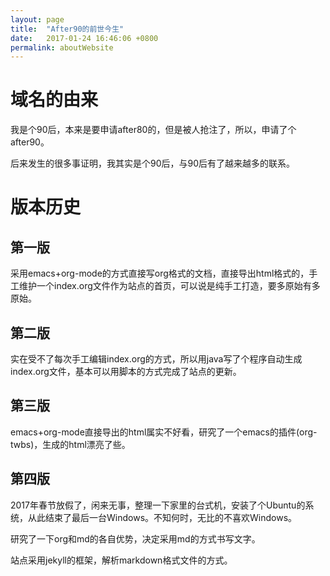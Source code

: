 ```yaml
---
layout: page
title:  "After90的前世今生"
date:   2017-01-24 16:46:06 +0800
permalink: aboutWebsite
---
```

域名的由来
===

我是个90后，本来是要申请after80的，但是被人抢注了，所以，申请了个after90。

后来发生的很多事证明，我其实是个90后，与90后有了越来越多的联系。

版本历史
===

第一版
---

采用emacs+org-mode的方式直接写org格式的文档，直接导出html格式的，手工维护一个index.org文件作为站点的首页，可以说是纯手工打造，要多原始有多原始。

第二版
---

实在受不了每次手工编辑index.org的方式，所以用java写了个程序自动生成index.org文件，基本可以用脚本的方式完成了站点的更新。

第三版
---

emacs+org-mode直接导出的html属实不好看，研究了一个emacs的插件(org-twbs)，生成的html漂亮了些。

第四版
---

2017年春节放假了，闲来无事，整理一下家里的台式机，安装了个Ubuntu的系统，从此结束了最后一台Windows。不知何时，无比的不喜欢Windows。

研究了一下org和md的各自优势，决定采用md的方式书写文字。

站点采用jekyll的框架，解析markdown格式文件的方式。
